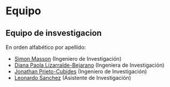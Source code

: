 # Equipo

## Equipo de insvestigacion

En orden alfabético por apellido:

- [Simon Masson](https://github.com/simonmasson)  (Ingeniero de Investigación)
- [Diana Paola Lizarralde-Bejarano](https://polislizarralde.github.io) (Ingeniera de Investigación)
- [Jonathan Prieto-Cubides](https://jonaprieto.github.io) (Ingeniero de Investigación)
- [Leonardo Sanchez](https://qleoz12.github.io) (Asistente de Investigación)
